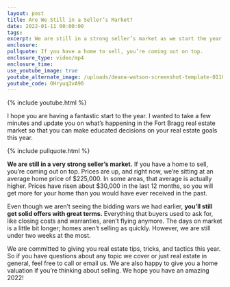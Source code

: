 ```yaml
---
layout: post
title: Are We Still in a Seller’s Market?
date: 2022-01-11 00:00:00
tags:
excerpt: We are still in a strong seller’s market as we start the year.
enclosure:
pullquote: If you have a home to sell, you’re coming out on top.
enclosure_type: video/mp4
enclosure_time:
use_youtube_image: true
youtube_alternate_image: /uploads/deana-watson-screenshot-template-0110-yt-1.jpg
youtube_code: OHryuq3vA90
---
```

{% include youtube.html %}

I hope you are having a fantastic start to the year. I wanted to take a few minutes and update you on what’s happening in the Fort Bragg real estate market so that you can make educated decisions on your real estate goals this year.

{% include pullquote.html %}

**We are still in a very strong seller’s market.** If you have a home to sell, you’re coming out on top. Prices are up, and right now, we’re sitting at an average home price of $225,000. In some areas, that average is actually higher. Prices have risen about $30,000 in the last 12 months, so you will get more for your home than you would have ever received in the past.&nbsp;

Even though we aren’t seeing the bidding wars we had earlier, **you’ll still get solid offers with great terms.** Everything that buyers used to ask for, like closing costs and warranties, aren’t flying anymore. The days on market is a little bit longer; homes aren’t selling as quickly. However, we are still under two weeks at the most.&nbsp;

We are committed to giving you real estate tips, tricks, and tactics this year. So if you have questions about any topic we cover or just real estate in general, feel free to call or email us. We are also happy to give you a home valuation if you’re thinking about selling. We hope you have an amazing 2022\!
